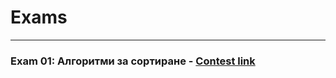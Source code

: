 # Exams

---

### Exam 01: Алгоритми за сортиране - [Contest link](<https://www.hackerrank.com/contests/sda-test1-2022-2023/challenges>)